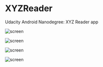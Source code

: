 # XYZReader
Udacity Android Nanodegree: XYZ Reader app

![screen](https://raw.github.com/jreyes/UdacityXYZReader/master/art/device-2015-09-17-150508.png)

![screen](https://raw.github.com/jreyes/UdacityXYZReader/master/art/device-2015-09-17-150546.png)

![screen](https://raw.github.com/jreyes/UdacityXYZReader/master/art/device-2015-09-17-150606.png)

![screen](https://raw.github.com/jreyes/UdacityXYZReader/master/art/device-2015-09-17-150622.png)
